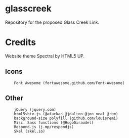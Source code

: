 # glasscreek
Repository for the proposed Glass Creek Link.

# Credits
Website theme Spectral by HTML5 UP.

## Icons
		Font Awesome (fortawesome.github.com/Font-Awesome)

## Other
		jQuery (jquery.com)
		html5shiv.js (@afarkas @jdalton @jon_neal @rem)
		background-size polyfill (github.com/louisremi)
		Misc. Sass functions (@HugoGiraudel)
		Respond.js (j.mp/respondjs)
		Skel (skel.io)